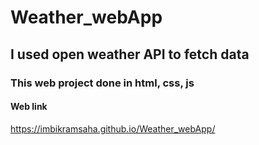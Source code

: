 # Weather_webApp

## I used open weather API to fetch data 

### This  web project done in html, css, js

#### Web link 

 https://imbikramsaha.github.io/Weather_webApp/
 